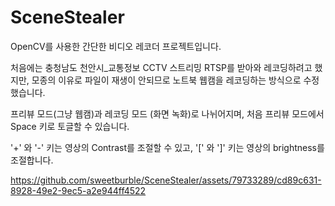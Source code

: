 # SceneStealer
OpenCV를 사용한 간단한 비디오 레코더 프로젝트입니다.

처음에는 충청남도 천안시_교통정보 CCTV 스트리밍 RTSP를 받아와 레코딩하려고 했지만, 모종의 이유로 파일이 재생이 안되므로 노트북 웹캠을 레코딩하는 방식으로 수정했습니다.

프리뷰 모드(그냥 웹캠)과 레코딩 모드 (화면 녹화)로 나뉘어지며, 처음 프리뷰 모드에서 Space 키로 토글할 수 있습니다.

'+' 와 '-' 키는 영상의 Contrast를 조절할 수 있고, '[' 와 ']' 키는 영상의 brightness를 조절합니다.

https://github.com/sweetburble/SceneStealer/assets/79733289/cd89c631-8928-49e2-9ec5-a2e944ff4522
